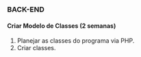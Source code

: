 ### BACK-END

#### Criar Modelo de Classes (2 semanas)

1. Planejar as classes do programa via PHP.
2. Criar classes.




